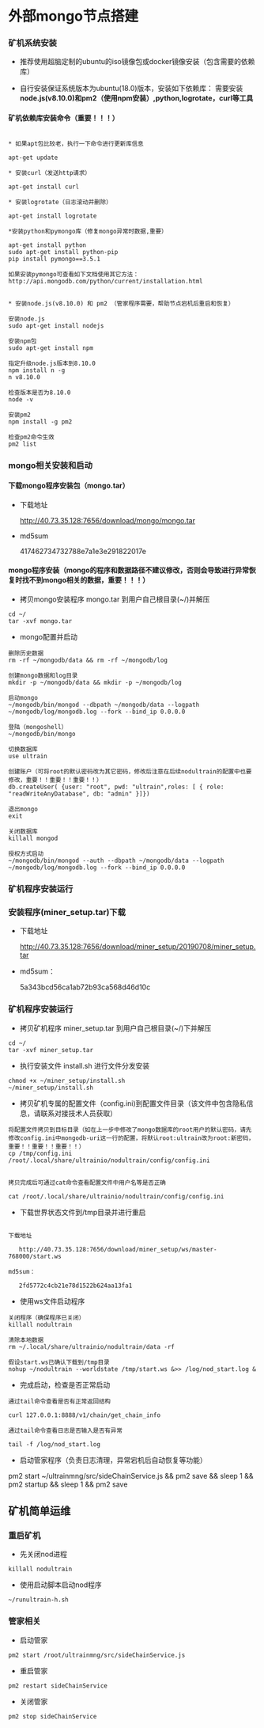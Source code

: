 # 外部mongo节点搭建


### 矿机系统安装

* 推荐使用超脑定制的ubuntu的iso镜像包或docker镜像安装（包含需要的依赖库）

* 自行安装保证系统版本为ubuntu(18.0)版本，安装如下依赖库： 需要安装**node.js(v8.10.0)和pm2（使用npm安装）,python,logrotate，curl等工具**

#### 矿机依赖库安装命令（重要！！！）

```text

* 如果apt包比较老，执行一下命令进行更新库信息

apt-get update

* 安装curl（发送http请求）

apt-get install curl

* 安装logrotate（日志滚动并删除）

apt-get install logrotate

*安装python和pymongo库（修复mongo异常时数据,重要）

apt-get install python
sudo apt-get install python-pip
pip install pymongo==3.5.1

如果安装pymongo可查看如下文档使用其它方法： http://api.mongodb.com/python/current/installation.html


* 安装node.js(v8.10.0) 和 pm2 （管家程序需要，帮助节点宕机后重启和恢复）

安装node.js
sudo apt-get install nodejs

安装npm包
sudo apt-get install npm

指定升级node.js版本到8.10.0
npm install n -g
n v8.10.0

检查版本是否为8.10.0
node -v

安装pm2
npm install -g pm2

检查pm2命令生效
pm2 list
```

### mongo相关安装和启动

#### 下载mongo程序安装包（mongo.tar）

* 下载地址

   http://40.73.35.128:7656/download/mongo/mongo.tar

* md5sum

    417462734732788e7a1e3e291822017e

#### mongo程序安装（mongo的程序和数据路径不建议修改，否则会导致进行异常恢复时找不到mongo相关的数据，重要！！！）

* 拷贝mongo安装程序 mongo.tar 到用户自己根目录(~/)并解压
```text
cd ~/
tar -xvf mongo.tar
```

* mongo配置并启动
```text
删除历史数据
rm -rf ~/mongodb/data && rm -rf ~/mongodb/log

创建mongo数据和log目录
mkdir -p ~/mongodb/data && mkdir -p ~/mongodb/log

启动mongo
~/mongodb/bin/mongod --dbpath ~/mongodb/data --logpath ~/mongodb/log/mongodb.log --fork --bind_ip 0.0.0.0

登陆（mongoshell）
~/mongodb/bin/mongo

切换数据库
use ultrain

创建账户（可将root的默认密码改为其它密码，修改后注意在后续nodultrain的配置中也要修改，重要！！重要！！重要！！）
db.createUser( {user: "root", pwd: "ultrain",roles: [ { role: "readWriteAnyDatabase", db: "admin" }]})

退出mongo
exit

关闭数据库
killall mongod

授权方式启动
~/mongodb/bin/mongod --auth --dbpath ~/mongodb/data --logpath ~/mongodb/log/mongodb.log --fork --bind_ip 0.0.0.0
```

### 矿机程序安装运行

### 安装程序(miner_setup.tar)下载

* 下载地址
    
    http://40.73.35.128:7656/download/miner_setup/20190708/miner_setup.tar
    
* md5sum： 

    5a343bcd56ca1ab72b93ca568d46d10c


### 矿机程序安装运行
* 拷贝矿机程序 miner_setup.tar 到用户自己根目录(~/)下并解压
```text
cd ~/
tar -xvf miner_setup.tar
```
* 执行安装文件 install.sh 进行文件分发安装
```text
chmod +x ~/miner_setup/install.sh
~/miner_setup/install.sh
```

* 拷贝矿机专属的配置文件（config.ini)到配置文件目录（该文件中包含隐私信息，请联系对接技术人员获取）

```text
将配置文件拷贝到目标目录（如在上一步中修改了mongo数据库的root用户的默认密码，请先修改config.ini中mongodb-uri这一行的配置，将默认root:ultrain改为root:新密码，重要！！重要！！重要！！）
cp /tmp/config.ini /root/.local/share/ultrainio/nodultrain/config/config.ini


拷贝完成后可通过cat命令查看配置文件中用户名等是否正确

cat /root/.local/share/ultrainio/nodultrain/config/config.ini
```

* 下载世界状态文件到/tmp目录并进行重启


```text

下载地址
    
   http://40.73.35.128:7656/download/miner_setup/ws/master-768000/start.ws
    
md5sum： 

   2fd5772c4cb21e78d1522b624aa13fa1
```


* 使用ws文件启动程序

```text
关闭程序（确保程序已关闭）
killall nodultrain

清除本地数据
rm ~/.local/share/ultrainio/nodultrain/data -rf

假设start.ws已确认下载到/tmp目录
nohup ~/nodultrain --worldstate /tmp/start.ws &>> /log/nod_start.log &

```
    
* 完成启动，检查是否正常启动 

```text
通过tail命令查看是否有正常返回结构

curl 127.0.0.1:8888/v1/chain/get_chain_info

通过tail命令查看日志是否输入是否有异常

tail -f /log/nod_start.log
```

* 启动管家程序（负责日志清理，异常宕机后自动恢复等功能）

pm2 start ~/ultrainmng/src/sideChainService.js && pm2 save && sleep 1 && pm2 startup && sleep 1 && pm2 save 


## 矿机简单运维

### 重启矿机

* 先关闭nod进程
```text
killall nodultrain
```

* 使用启动脚本启动nod程序
```text
~/runultrain-h.sh
```

### 管家相关

* 启动管家

```text
pm2 start /root/ultrainmng/src/sideChainService.js
```

* 重启管家
```text
pm2 restart sideChainService
```

* 关闭管家
```test
pm2 stop sideChainService
```


    
    
    



